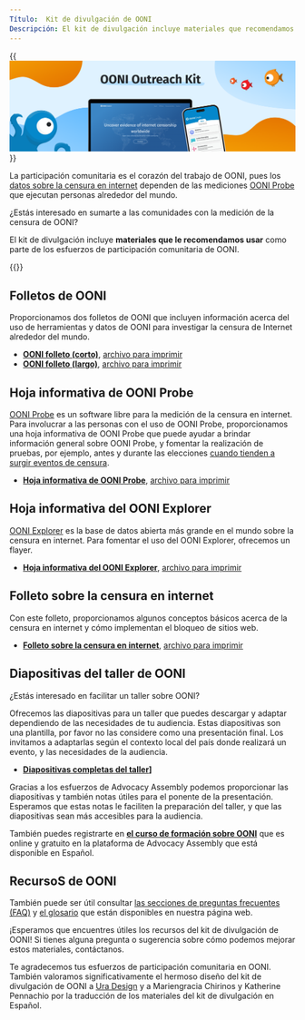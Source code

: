 ```yaml
---
Título:  Kit de divulgación de OONI
Descripción: El kit de divulgación incluye materiales que recomendamos utilizar como parte de los esfuerzos de de participación comunitaria de OONI
---
```


{{<img src="images/image1.png" title="OONI Outreach Kit" alt="OONI Outreach Kit">}}

La participación comunitaria es el corazón del trabajo de OONI, pues los [datos sobre la censura en internet](https://ooni.org/data/) dependen de las mediciones [OONI Probe](https://ooni.org/install/) que ejecutan personas alrededor del mundo. 

¿Estás interesado en sumarte a las comunidades con la medición de la censura de OONI?

El kit de divulgación incluye **materiales que le recomendamos usar** como parte de los esfuerzos de participación comunitaria de OONI.

{{<table-of-contents>}}

## Folletos de OONI

Proporcionamos dos folletos de OONI que incluyen información acerca del uso de herramientas y datos de OONI para investigar la censura de Internet alrededor del mundo.

* **[OONI folleto (corto)](<./files/ES/Short Brochure A4 2F ES.pdf>)**, [archivo para imprimir](<./files/ES/Short Brochure A4 2F ES.indd>)
* **[OONI folleto (largo)](<./files/FR/Long Brochure A5 booklet ES.pdf>)**,  [archivo para imprimir](<./files/ES/Long Brochure A5 booklet ES.indd>)

## Hoja informativa de OONI Probe 

[OONI Probe](https://ooni.org/install/) es un software libre para la medición de la censura en internet. Para involucrar a las personas con el uso de OONI Probe, proporcionamos una hoja informativa de OONI Probe que puede ayudar a brindar información general sobre OONI Probe, y fomentar la realización de pruebas, por ejemplo, antes y durante las elecciones [cuando tienden a surgir eventos de censura](https://ooni.org/documents/2022-ooni-submission-ohchr-report-internet-shutdowns.pdf). 

* **[Hoja informativa de OONI Probe](<./files/ES/OONI Probe Fact Sheet A5 back and front ES.pdf>)**, [archivo para imprimir](<./files/ES/OONI Probe Fact Sheet A5 back and front ES.indd>)

## Hoja informativa del OONI Explorer 

[OONI Explorer](https://explorer.ooni.org/es) es la base de datos abierta más grande en el mundo sobre la censura en internet. Para fomentar el uso del OONI Explorer, ofrecemos un flayer. 

* **[Hoja informativa del OONI Explorer](<./files/ES/OONI Explorer Fact Sheet A5 back and front ES.pdf>)**, [archivo para imprimir](<./files/ES/OONI Explorer Fact Sheet A5 back and front ES.indd>)

## Folleto sobre la censura en internet

Con este folleto, proporcionamos algunos conceptos básicos acerca de la censura en internet y cómo implementan el bloqueo de sitios web. 

* **[Folleto sobre la censura en internet](<./files/ES/Internet Censorship Fact Sheet A4 2F ES.pdf>)**, [archivo para imprimir](<./files/es/Internet Censorship Fact Sheet A4 2F ES.indd>)

## Diapositivas del taller de OONI

¿Estás interesado en facilitar un taller sobre OONI?

Ofrecemos las diapositivas para un taller que puedes descargar y adaptar dependiendo de las necesidades de tu audiencia. Estas diapositivas son una plantilla, por favor no las considere como una presentación final. Los invitamos a adaptarlas según el contexto local del país donde realizará un evento, y las necesidades de la audiencia. 

*   **[Diapositivas completas del taller]([https://docs.google.com/presentation/d/1_WB2YvIKZJCSwpTN1LKCd0mlFC9srFZLr2Ycdye6hrQ/edit?usp=sharing)]**

Gracias a los esfuerzos de Advocacy Assembly podemos proporcionar las diapositivas y también notas útiles para el ponente de la presentación. Esperamos que estas notas le faciliten la preparación del taller, y que las diapositivas sean más accesibles para la audiencia. 

También puedes registrarte en **[el curso de formación sobre OONI](https://advocacyassembly.org/es/courses/63/#/chapter/1/lesson/1)** que es online y gratuito en la plataforma de Advocacy Assembly que está disponible en Español. 

## RecursoS de OONI 

También puede ser útil consultar [las secciones de preguntas frecuentes (FAQ)](https://ooni.org/es/support/faq) y [el glosario](https://ooni.org/es/support/glossary/) que están disponibles en nuestra página web.

¡Esperamos que encuentres útiles los recursos del kit de divulgación de OONI! Si tienes alguna pregunta o sugerencia sobre cómo podemos mejorar estos materiales, contáctanos.

Te agradecemos tus esfuerzos de participación comunitaria en OONI. También valoramos significativamente el hermoso diseño del kit de divulgación de OONI a [Ura Design](https://ura.design/) y a Mariengracia Chirinos y Katherine Pennachio por la traducción de los materiales del kit de divulgación en Español.
